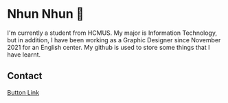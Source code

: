 # Nhun Nhun 👋
I'm currently a student from HCMUS. My major is Information Technology, but in addition, I have been working as a Graphic Designer since November 2021 for an English center. My github is used to store some things that I have learnt.

## Contact
<a href="#" class="button">Button Link</a>
